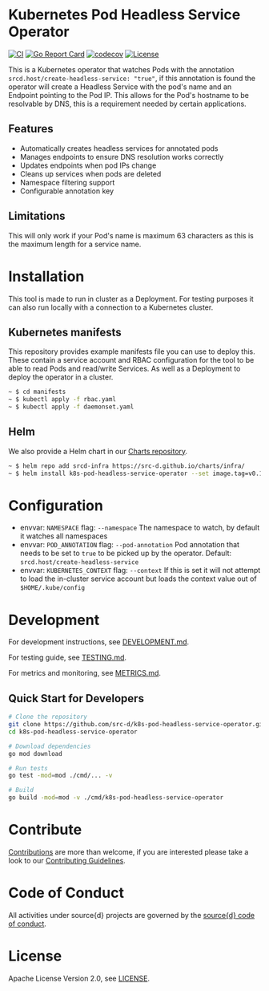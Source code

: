 # Kubernetes Pod Headless Service Operator

[![CI](https://github.com/src-d/k8s-pod-headless-service-operator/workflows/CI/badge.svg)](https://github.com/src-d/k8s-pod-headless-service-operator/actions)
[![Go Report Card](https://goreportcard.com/badge/github.com/src-d/k8s-pod-headless-service-operator)](https://goreportcard.com/report/github.com/src-d/k8s-pod-headless-service-operator)
[![codecov](https://codecov.io/gh/src-d/k8s-pod-headless-service-operator/branch/master/graph/badge.svg)](https://codecov.io/gh/src-d/k8s-pod-headless-service-operator)
[![License](https://img.shields.io/badge/License-Apache%202.0-blue.svg)](https://opensource.org/licenses/Apache-2.0)

This is a Kubernetes operator that watches Pods with the annotation `srcd.host/create-headless-service: "true"`, if this annotation is found the operator will create a Headless Service with the pod's name and an Endpoint pointing to the Pod IP. This allows for the Pod's hostname to be resolvable by DNS, this is a requirement needed by certain applications.

## Features

- Automatically creates headless services for annotated pods
- Manages endpoints to ensure DNS resolution works correctly
- Updates endpoints when pod IPs change
- Cleans up services when pods are deleted
- Namespace filtering support
- Configurable annotation key

## Limitations
This will only work if your Pod's name is maximum 63 characters as this is the maximum length for a service name.

# Installation

This tool is made to run in cluster as a Deployment. For testing purposes it can also run locally with a connection to a Kubernetes cluster.

## Kubernetes manifests
This repository provides example manifests file you can use to deploy this. These contain a service account and RBAC configuration for the tool to be able to read Pods and read/write Services. As well as a Deployment to deploy the operator in a cluster.
```bash
~ $ cd manifests
~ $ kubectl apply -f rbac.yaml
~ $ kubectl apply -f daemonset.yaml
```

## Helm
We also provide a Helm chart in our [Charts repository](https://github.com/src-d/charts). 
```bash
~ $ helm repo add srcd-infra https://src-d.github.io/charts/infra/
~ $ helm install k8s-pod-headless-service-operator --set image.tag=v0.1.1
```

# Configuration

* envvar: `NAMESPACE` flag: `--namespace` The namespace to watch, by default it watches all namespaces
* envvar: `POD_ANNOTATION` flag: `--pod-annotation` Pod annotation that needs to be set to `true` to be picked up by the operator. Default: `srcd.host/create-headless-service`
* envvar: `KUBERNETES_CONTEXT` flag: `--context` If this is set it will not attempt to load the in-cluster service account but loads the context value out of `$HOME/.kube/config`

# Development

For development instructions, see [DEVELOPMENT.md](DEVELOPMENT.md).

For testing guide, see [TESTING.md](TESTING.md).

For metrics and monitoring, see [METRICS.md](METRICS.md).

## Quick Start for Developers

```bash
# Clone the repository
git clone https://github.com/src-d/k8s-pod-headless-service-operator.git
cd k8s-pod-headless-service-operator

# Download dependencies
go mod download

# Run tests
go test -mod=mod ./cmd/... -v

# Build
go build -mod=mod -v ./cmd/k8s-pod-headless-service-operator
```

# Contribute

[Contributions](https://github.com/src-d/k8s-pod-headless-service-operator/issues) are more than welcome, if you are interested please take a look to
our [Contributing Guidelines](CONTRIBUTING.md).

# Code of Conduct

All activities under source{d} projects are governed by the [source{d} code of conduct](.github/CODE_OF_CONDUCT.md).

# License
Apache License Version 2.0, see [LICENSE](LICENSE).
